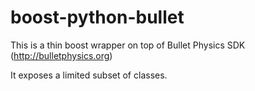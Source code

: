 boost-python-bullet
===================
This is a thin boost wrapper on top of Bullet Physics SDK (http://bulletphysics.org)

It exposes a limited subset of classes.

